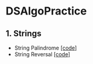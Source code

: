 # DSAlgoPractice

## 1. Strings
  - String Palindrome [[code]](https://github.com/srujank1804/DSAlgoPractice/blob/main/Strings/stringpalindrome.cpp)
  - String Reversal [[code]](https://github.com/srujank1804/DSAlgoPractice/blob/main/Strings/stringrev.cpp)
